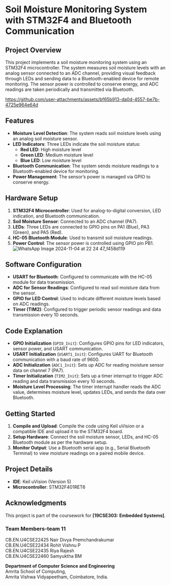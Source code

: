 
# Soil Moisture Monitoring System with STM32F4 and Bluetooth Communication

## Project Overview
This project implements a soil moisture monitoring system using an STM32F4 microcontroller. The system measures soil moisture levels with an analog sensor connected to an ADC channel, providing visual feedback through LEDs and sending data to a Bluetooth-enabled device for remote monitoring. The sensor power is controlled to conserve energy, and ADC readings are taken periodically and transmitted via Bluetooth.


https://github.com/user-attachments/assets/bf65b913-da0d-4557-be7b-4725e964e64d


## Features
- **Moisture Level Detection**: The system reads soil moisture levels using an analog soil moisture sensor.
- **LED Indicators**: Three LEDs indicate the soil moisture status:
  - **Red LED**: High moisture level
  - **Green LED**: Medium moisture level
  - **Blue LED**: Low moisture level
- **Bluetooth Communication**: The system sends moisture readings to a Bluetooth-enabled device for monitoring.
- **Power Management**: The sensor’s power is managed via GPIO to conserve energy.

## Hardware Setup
1. **STM32F4 Microcontroller**: Used for analog-to-digital conversion, LED indication, and Bluetooth communication.
2. **Soil Moisture Sensor**: Connected to an ADC channel (PA7).
3. **LEDs**: Three LEDs are connected to GPIO pins on PA1 (Blue), PA3 (Green), and PA5 (Red).
4. **HC-05 Bluetooth Module**: Used to transmit soil moisture readings.
5. **Power Control**: The sensor power is controlled using GPIO pin PB1.
![WhatsApp Image 2024-11-04 at 22 24 47_f458d119](https://github.com/user-attachments/assets/e964603d-317e-4550-ad0b-0ac4561f0cd7)

## Software Configuration
- **USART for Bluetooth**: Configured to communicate with the HC-05 module for data transmission.
- **ADC for Sensor Readings**: Configured to read soil moisture data from the sensor.
- **GPIO for LED Control**: Used to indicate different moisture levels based on ADC readings.
- **Timer (TIM2)**: Configured to trigger periodic sensor readings and data transmission every 10 seconds.

## Code Explanation
- **GPIO Initialization** (`GPIO_Init`): Configures GPIO pins for LED indicators, sensor power, and USART communication.
- **USART Initialization** (`USART1_Init`): Configures UART for Bluetooth communication with a baud rate of 9600.
- **ADC Initialization** (`ADC1_Init`): Sets up ADC for reading moisture sensor data on channel 7 (PA7).
- **Timer Initialization** (`TIM2_Init`): Sets up a timer interrupt to trigger ADC reading and data transmission every 10 seconds.
- **Moisture Level Processing**: The timer interrupt handler reads the ADC value, determines moisture level, updates LEDs, and sends the data over Bluetooth.
  
## Getting Started
1. **Compile and Upload**: Compile the code using Keil uVision or a compatible IDE and upload it to the STM32F4 board.
2. **Setup Hardware**: Connect the soil moisture sensor, LEDs, and HC-05 Bluetooth module as per the hardware setup.
3. **Monitor Output**: Use a Bluetooth serial app (e.g., Serial Bluetooth Terminal) to view moisture readings on a paired mobile device.

## Project Details
- **IDE**: Keil uVision (Version 5)
- **Microcontroller**: STM32F401RET6

## Acknowledgments
This project is part of the coursework for **[19CSE303: Embedded Systems]**.

### Team Members-team 11
CB.EN.U4CSE22425 Nair Divya Premchandrakumar  
CB.EN.U4CSE22434 Rohit Vishnu P  
CB.EN.U4CSE22435 Riya Rajesh  
CB.EN.U4CSE22460 Samyuktha BM

**Department of Computer Science and Engineering**  
Amrita School of Computing,  
Amrita Vishwa Vidyapeetham, Coimbatore, India.
